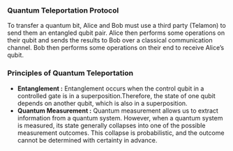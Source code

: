 ### Quantum Teleportation Protocol
To transfer a quantum bit, Alice and Bob must use a third party (Telamon) to send them an entangled qubit pair. Alice then performs some operations on their qubit and sends the results to Bob over a classical communication channel. Bob then performs some operations on their end to receive Alice’s qubit.
### Principles of Quantum Teleportation
- **Entanglement :**
Entanglement occurs when the control qubit in a controlled gate is in
a superposition.Therefore, the state of one qubit depends on another qubit, which is
also in a superposition.
- **Quantum Measurement :** 
Quantum measurement allows us to extract information from a quantum system. However, when a quantum system is measured, its state generally collapses into one of the possible measurement outcomes. This collapse is probabilistic, and the outcome cannot be determined with certainty in advance.
